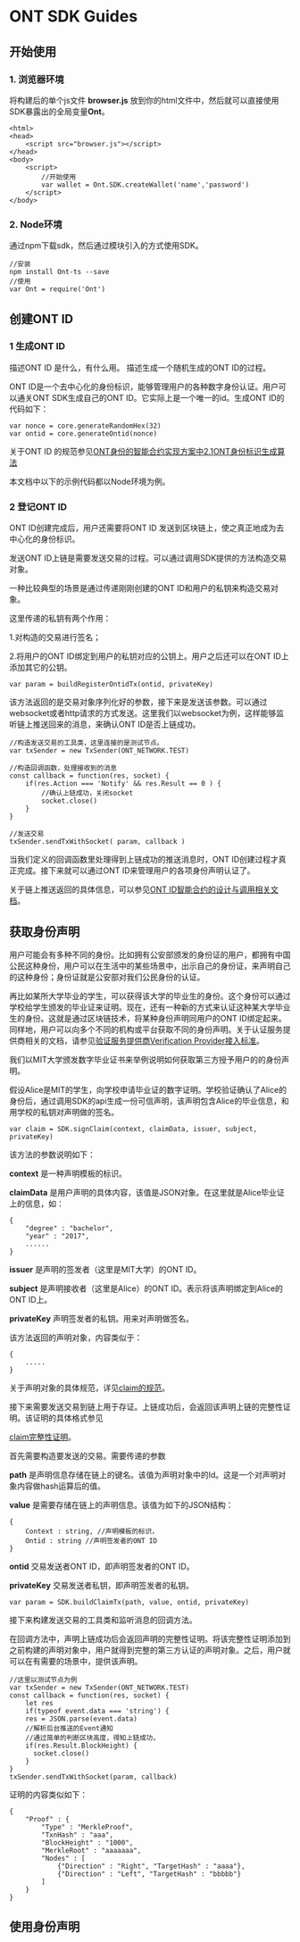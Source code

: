 # ONT SDK Guides

## 开始使用

### 1. 浏览器环境

将构建后的单个js文件 **browser.js** 放到你的html文件中，然后就可以直接使用SDK暴露出的全局变量**Ont**。

````
<html>
<head>
    <script src="browser.js"></script>
</head>
<body>
	<script>
		//开始使用
		var wallet = Ont.SDK.createWallet('name','password')
	</script>
</body>
````

### 2. Node环境

通过npm下载sdk，然后通过模块引入的方式使用SDK。

````
//安装
npm install Ont-ts --save
//使用
var Ont = require('Ont')
````

## 创建ONT ID

### 1 生成ONT ID

描述ONT ID 是什么，有什么用。 描述生成一个随机生成的ONT ID的过程。

ONT ID是一个去中心化的身份标识，能够管理用户的各种数字身份认证。用户可以通关ONT SDK生成自己的ONT ID。它实际上是一个唯一的id。生成ONT ID的代码如下：

````
var nonce = core.generateRandomHex(32)
var ontid = core.generateOntid(nonce)
````

关于ONT ID 的规范参见[ONT身份的智能合约实现方案中2.1ONT身份标识生成算法](http://doc.ont.network:9001/chapter2/OntId%E6%99%BA%E8%83%BD%E5%90%88%E7%BA%A6.html)

本文档中以下的示例代码都以Node环境为例。

### 2 登记ONT ID

ONT ID创建完成后，用户还需要将ONT ID 发送到区块链上，使之真正地成为去中心化的身份标识。

发送ONT ID上链是需要发送交易的过程。可以通过调用SDK提供的方法构造交易对象。

一种比较典型的场景是通过传递刚刚创建的ONT ID和用户的私钥来构造交易对象。

这里传递的私钥有两个作用：

1.对构造的交易进行签名；

2.将用户的ONT ID绑定到用户的私钥对应的公钥上。用户之后还可以在ONT ID上添加其它的公钥。

````
var param = buildRegisterOntidTx(ontid, privateKey)
````

该方法返回的是交易对象序列化好的参数，接下来是发送该参数。可以通过websocket或者http请求的方式发送。这里我们以websocket为例，这样能够监听链上推送回来的消息，来确认ONT ID是否上链成功。

````
//构造发送交易的工具类，这里连接的是测试节点。
var txSender = new TxSender(ONT_NETWORK.TEST)

//构造回调函数，处理接收到的消息
const callback = function(res, socket) {
    if(res.Action === 'Notify' && res.Result == 0 ) {
    	//确认上链成功，关闭socket
        socket.close()
    }
}

//发送交易
txSender.sendTxWithSocket( param, callback )
````

当我们定义的回调函数里处理得到上链成功的推送消息时，ONT ID创建过程才真正完成。接下来就可以通过ONT ID来管理用户的各项身份声明认证了。

关于链上推送返回的具体信息，可以参见[ONT ID智能合约的设计与调用相关文档](http://42.159.224.87:8080/browse/ONTID-3?nsukey=uvv4OCzAVcvMGUodSthJA9t4EYUSkIQqgnTj9a8jAAfysOAMX%2Bu1yjYeth2KKNim4MxIpSN07vXLBhZy8V7SHy6vVSx4J%2BOA1LeFqATn9QvBRyqx%2F53iqcWwzCYOmaGtSvyFexy9YNeZJ42u8oc5mqGX7ehJpQPH5Y76CD1wP68raYBDJjdmCX8nOYD2xIlVI3FcDp4hoh7GXpgh7aQqcA%3D%3D)。

## 获取身份声明

用户可能会有多种不同的身份。比如拥有公安部颁发的身份证的用户，都拥有中国公民这种身份，用户可以在生活中的某些场景中，出示自己的身份证，来声明自己的这种身份；身份证就是公安部对我们公民身份的认证。

再比如某所大学毕业的学生，可以获得该大学的毕业生的身份。这个身份可以通过学校给学生颁发的毕业证来证明。现在，还有一种新的方式来认证这种某大学毕业生的身份。这就是通过区块链技术，将某种身份声明同用户的ONT ID绑定起来。同样地，用户可以向多个不同的机构或平台获取不同的身份声明。关于认证服务提供商相关的文档，请参见[验证服务提供商Verification Provider接入标准](https://github.com/ONTIO-Community/ONT-ID/blob/master/docs/verification_provider_specification.md)。

我们以MIT大学颁发数字毕业证书来举例说明如何获取第三方授予用户的的身份声明。

假设Alice是MIT的学生，向学校申请毕业证的数字证明。学校验证确认了Alice的身份后，通过调用SDK的api生成一份可信声明，该声明包含Alice的毕业信息，和用学校的私钥对声明做的签名。

````
var claim = SDK.signClaim(context, claimData, issuer, subject, privateKey)
````

该方法的参数说明如下：

**context** 是一种声明模板的标识。

**claimData** 是用户声明的具体内容，该值是JSON对象。在这里就是Alice毕业证上的信息，如：

````
{
    "degree" : "bachelor",
    "year" : "2017",
    ......
}
````

**issuer** 是声明的签发者（这里是MIT大学）的ONT ID。

**subject** 是声明接收者（这里是Alice）的ONT ID。表示将该声明绑定到Alice的ONT ID上。

**privateKey** 声明签发者的私钥。用来对声明做签名。

该方法返回的声明对象，内容类似于：

````
{
    .....
}
````

关于声明对象的具体规范，详见[claim的规范]()。

接下来需要发送交易到链上用于存证。上链成功后，会返回该声明上链的完整性证明。该证明的具体格式参见

[claim完整性证明]()。

首先需要构造要发送的交易。需要传递的参数

**path** 是声明信息存储在链上的键名。该值为声明对象中的Id。这是一个对声明对象内容做hash运算后的值。

**value** 是需要存储在链上的声明信息。该值为如下的JSON结构：

````
{
    Context : string, //声明模板的标识，
    Ontid : string //声明签发者的ONT ID
}
````

**ontid** 交易发送者ONT ID，即声明签发者的ONT ID。

**privateKey** 交易发送者私钥，即声明签发者的私钥。

````
var param = SDK.buildClaimTx(path, value, ontid, privateKey)
````

接下来构建发送交易的工具类和监听消息的回调方法。

在回调方法中，声明上链成功后会返回声明的完整性证明。将该完整性证明添加到之前构建的声明对象中，用户就得到完整的第三方认证的声明对象。之后，用户就可以在有需要的场景中，提供该声明。

````
//这里以测试节点为例
var txSender = new TxSender(ONT_NETWORK.TEST)
const callback = function(res, socket) {
    let res 
    if(typeof event.data === 'string') {
    res = JSON.parse(event.data)
    //解析后台推送的Event通知
    //通过简单的判断区块高度，得知上链成功，
    if(res.Result.BlockHeight) {
      socket.close()
    }
}
txSender.sendTxWithSocket(param, callback)
````

证明的内容类似如下：

````
{
    "Proof" : {
        "Type" : "MerkleProof",
        "TxnHash" : "aaa",
        "BlockHeight" : "1000",
        "MerkleRoot" : "aaaaaaa",
        "Nodes" : [
            {"Direction" : "Right", "TargetHash" : "aaaa"},
            {"Direction" : "Left", "TargetHash" : "bbbbb"}
        ]
    }
}
````

## 使用身份声明